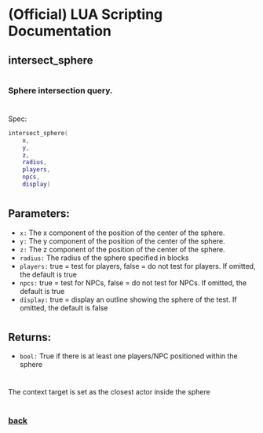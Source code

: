 
# (Official) LUA Scripting Documentation

## intersect_sphere
#
### Sphere intersection query.
#
Spec:
```lua
intersect_sphere(
	x,
	y,
	z,
	radius,
	players,
	npcs,
	display)
```
#
## Parameters:
- `x:` The x component of the position of the center of the sphere.
- `y:` The y component of the position of the center of the sphere.
- `z:` The z component of the position of the center of the sphere.
- `radius:` The radius of the sphere specified in blocks
- `players:` true = test for players, false = do not test for players. If omitted, the default is true
- `npcs:` true = test for NPCs, false = do not test for NPCs. If omitted, the default is true
- `display:` true = display an outline showing the sphere of the test. If omitted, the default is false
#
## Returns:
- `bool:` True if there is at least one players/NPC positioned within the sphere
#
The context target is set as the closest actor inside the sphere
#
### [back](../other)
